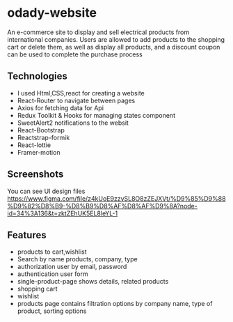 # odady-website

An e-commerce site to display and sell electrical products from international companies. Users are allowed to add products to the shopping cart or delete them, as well as display all products, and a discount coupon can be used to complete the purchase process

## Technologies
* I used Html,CSS,react for creating a website 
* React-Router to navigate between pages
* Axios for fetching data for Api
* Redux Toolkit  & Hooks for managing states component
* SweetAlert2 notifications to the websit
* React-Bootstrap
* Reactstrap-formik 
* React-lottie
* Framer-motion

## Screenshots
 You can see UI design files 
 https://www.figma.com/file/z4kUoE9zzySL8O8zZEJXVt/%D9%85%D9%88%D9%82%D8%B9-%D8%B9%D8%AF%D8%AF%D9%8A?node-id=34%3A136&t=zktZEhUK5EL8leYL-1

## Features
* products to cart,wishlist 
* Search by name products, company, type
* authorization user by email, password
* authentication user form
* single-product-page shows details, related products
* shopping cart 
* wishlist 
* products page contains filtration options by company name, type of product, sorting options

